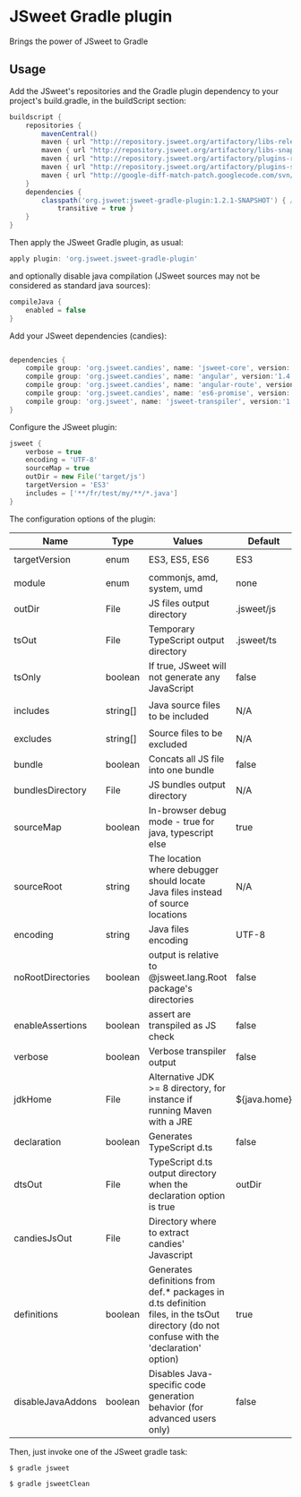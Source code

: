 # JSweet Gradle plugin

Brings the power of JSweet to Gradle

## Usage
Add the JSweet's repositories and the Gradle plugin dependency to your project's build.gradle, in the buildScript section:
```groovy
buildscript {
	repositories {
		mavenCentral()
		maven { url "http://repository.jsweet.org/artifactory/libs-release-local" }
		maven { url "http://repository.jsweet.org/artifactory/libs-snapshot-local" }
		maven { url "http://repository.jsweet.org/artifactory/plugins-release-local" }
		maven { url "http://repository.jsweet.org/artifactory/plugins-snapshot-local" }
		maven { url "http://google-diff-match-patch.googlecode.com/svn/trunk/maven" }
	}
	dependencies {
		classpath('org.jsweet:jsweet-gradle-plugin:1.2.1-SNAPSHOT') { //
			transitive = true }
	}
}
```

Then apply the JSweet Gradle plugin, as usual:
```groovy
apply plugin: 'org.jsweet.jsweet-gradle-plugin'
```

and optionally  disable java compilation (JSweet sources may not be considered as standard java sources):
```groovy
compileJava {
	enabled = false
}
```

Add your JSweet dependencies (candies):
```groovy

dependencies {
    compile group: 'org.jsweet.candies', name: 'jsweet-core', version:'1.0.2-SNAPSHOT'
    compile group: 'org.jsweet.candies', name: 'angular', version:'1.4.2-SNAPSHOT'
    compile group: 'org.jsweet.candies', name: 'angular-route', version:'1.3.2-SNAPSHOT'
    compile group: 'org.jsweet.candies', name: 'es6-promise', version:'0.0.2-SNAPSHOT'
    compile group: 'org.jsweet', name: 'jsweet-transpiler', version:'1.0.0-SNAPSHOT'
}
```

Configure the JSweet plugin:
```groovy
jsweet {
	verbose = true
	encoding = 'UTF-8'
	sourceMap = true
	outDir = new File('target/js')
	targetVersion = 'ES3'
	includes = ['**/fr/test/my/**/*.java']
}

```

The configuration options of the plugin:

Name     |    Type       | Values | Default | Example
-------- | ------------- | ------ | ------- | ------- 
targetVersion | enum | ES3, ES5, ES6 | ES3 | ``` jsweet { targetVersion = EcmaScriptComplianceLevel.ES3 } ```
module | enum | commonjs, amd, system, umd | none | ``` jsweet { module = ModuleKind.commonjs } ```
outDir | File | JS files output directory | .jsweet/js | ```jsweet { outDir = new File('target/js') }```
tsOut | File | Temporary TypeScript output directory | .jsweet/ts | ```jsweet { tsOut = new File('target/ts') }```
tsOnly | boolean | If true, JSweet will not generate any JavaScript | false | ```jsweet { tsOnly = true }```
includes | string[] | Java source files to be included | N/A | ```jsweet { includes = ['**/org/jsweet/examples/**/*.java', '**/other/*] }```
excludes | string[] | Source files to be excluded | N/A | ```jsweet { excludes = ['**/excluded/**/*.java'] }```
bundle | boolean | Concats all JS file into one bundle | false |   ```jsweet { bundle = true }```
bundlesDirectory | File | JS bundles output directory | N/A | ```jsweet { bundlesDirectory = new File('target/js/bundles') }```
sourceMap | boolean | In-browser debug mode - true for java, typescript else | true | ```jsweet { javaDebug = true }```
sourceRoot | string | The location where debugger should locate Java files instead of source locations | N/A | ```jsweet { sourceRoot = new File('src') }```
encoding | string | Java files encoding | UTF-8 | ```jsweet { encoding = 'UTF-8' }```
noRootDirectories | boolean | output is relative to @jsweet.lang.Root package's directories | false | ```jsweet { noRootDirectories = true }```
enableAssertions | boolean | assert are transpiled as JS check | false | ```jsweet { enableAssertions = true }```
verbose | boolean | Verbose transpiler output | false | ```jsweet { verbose = true }```
jdkHome | File | Alternative JDK >= 8 directory, for instance if running Maven with a JRE | ${java.home} | ```jsweet { jdkHome = new File('/opt/jdk8') }```
declaration | boolean | Generates TypeScript d.ts | false | ```jsweet { declaration = true }```
dtsOut | File | TypeScript d.ts output directory when the declaration option is true | outDir | ```jsweet { dtsOut = new File('typings') }```
candiesJsOut | File | Directory where to extract candies' Javascript |  | ```candiesJsOut { jdkHome = new File('www/js/candies') }```
definitions | boolean | Generates definitions from def.* packages in d.ts definition files, in the tsOut directory (do not confuse with the 'declaration' option) | true | ```jsweet { definitions = true }```
disableJavaAddons | boolean | Disables Java-specific code generation behavior (for advanced users only) | false | ```jsweet { disableJavaAddons = true }```


Then, just invoke one of the JSweet gradle task:

```
$ gradle jsweet
```

```
$ gradle jsweetClean
```
